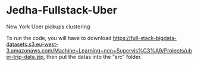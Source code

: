 # Jedha-Fullstack-Uber
New York Uber pickups clustering

To run the code, you will have to download https://full-stack-bigdata-datasets.s3.eu-west-3.amazonaws.com/Machine+Learning+non+Supervis%C3%A9/Projects/uber-trip-data.zip, then put the datas into the "src" folder.
